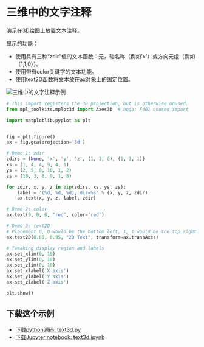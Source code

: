 # 三维中的文字注释

演示在3D绘图上放置文本注释。

显示的功能：
- 使用具有三种“zdir”值的文本函数：无，轴名称（例如'x'）或方向元组（例如（1,1,0））。
- 使用带有color关键字的文本功能。
- 使用text2D函数将文本放在ax对象上的固定位置。

![三维中的文字注释示例](https://matplotlib.org/_images/sphx_glr_text3d_001.png)

```python
# This import registers the 3D projection, but is otherwise unused.
from mpl_toolkits.mplot3d import Axes3D  # noqa: F401 unused import

import matplotlib.pyplot as plt


fig = plt.figure()
ax = fig.gca(projection='3d')

# Demo 1: zdir
zdirs = (None, 'x', 'y', 'z', (1, 1, 0), (1, 1, 1))
xs = (1, 4, 4, 9, 4, 1)
ys = (2, 5, 8, 10, 1, 2)
zs = (10, 3, 8, 9, 1, 8)

for zdir, x, y, z in zip(zdirs, xs, ys, zs):
    label = '(%d, %d, %d), dir=%s' % (x, y, z, zdir)
    ax.text(x, y, z, label, zdir)

# Demo 2: color
ax.text(9, 0, 0, "red", color='red')

# Demo 3: text2D
# Placement 0, 0 would be the bottom left, 1, 1 would be the top right.
ax.text2D(0.05, 0.95, "2D Text", transform=ax.transAxes)

# Tweaking display region and labels
ax.set_xlim(0, 10)
ax.set_ylim(0, 10)
ax.set_zlim(0, 10)
ax.set_xlabel('X axis')
ax.set_ylabel('Y axis')
ax.set_zlabel('Z axis')

plt.show()
```

## 下载这个示例
            
- [下载python源码: text3d.py](https://matplotlib.org/_downloads/text3d.py)
- [下载Jupyter notebook: text3d.ipynb](https://matplotlib.org/_downloads/text3d.ipynb)